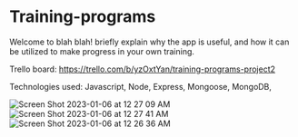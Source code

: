 # Training-programs

Welcome to blah blah! briefly explain why the app is useful, and how it can be utilized to make progress in your own training.

Trello board: https://trello.com/b/yzOxtYan/training-programs-project2

Technologies used: Javascript, Node, Express, Mongoose, MongoDB, 





![Screen Shot 2023-01-06 at 12 27 09 AM](https://user-images.githubusercontent.com/118827974/211042659-68eff0c6-e0f9-4597-8626-d144154c0a84.png)
![Screen Shot 2023-01-06 at 12 27 41 AM](https://user-images.githubusercontent.com/118827974/211042671-3ec7a018-30a1-4f37-8e00-e4f2a6e43c60.png)
![Screen Shot 2023-01-06 at 12 26 36 AM](https://user-images.githubusercontent.com/118827974/211042674-d700f974-e138-45e0-8b98-121551c1546e.png)

